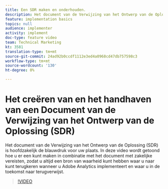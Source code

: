 ```yaml
---
title: Een SDR maken en onderhouden.
description: Het document van de Verwijzing van het Ontwerp van de Oplossing (SDR) is hoofdzakelijk de blauwdruk voor uw plaats. Deze video laat zien hoe u er een kunt maken, in combinatie met het document met zakelijke vereisten, zodat u altijd een bron van waarheid kunt hebben waar u op kunt terugkeren terwijl u Adobe Analytics implementeert en waar u in de toekomst naar terugverwijst.
feature: implementation basics
topics: null
audience: implementer
activity: implement
doc-type: feature video
team: Technical Marketing
kt: 3581
translation-type: tm+mt
source-git-commit: 24ad92b0ccdf1112e3ed4a0968cd47db757598c3
workflow-type: tm+mt
source-wordcount: '130'
ht-degree: 0%

---
```



# Het creëren van en het handhaven van een Document van de Verwijzing van het Ontwerp van de Oplossing (SDR)

Het document van de Verwijzing van het Ontwerp van de Oplossing (SDR) is hoofdzakelijk de blauwdruk voor uw plaats. In deze video wordt getoond hoe u er een kunt maken in combinatie met het document met zakelijke vereisten, zodat u altijd een bron van waarheid kunt hebben waar u naar kunt terugkeren wanneer u Adobe Analytics implementeert en waar u in de toekomst naar terugverwijst.

>[!VIDEO](https://video.tv.adobe.com/v/28754/?quality=12)
